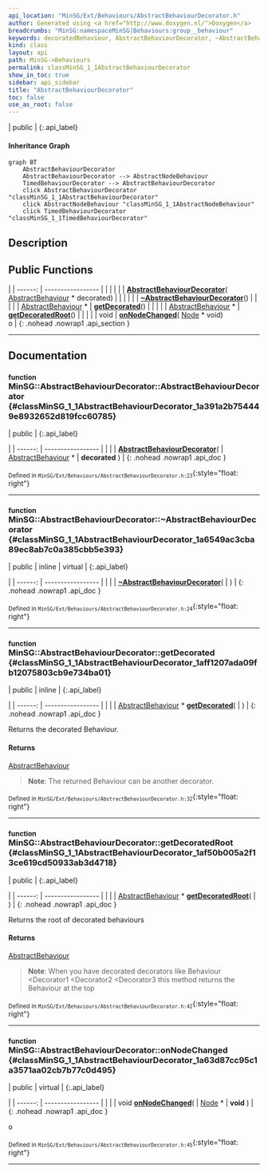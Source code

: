 ```yaml
---
api_location: "MinSG/Ext/Behaviours/AbstractBehaviourDecorator.h"
author: Generated using <a href="http://www.doxygen.nl/">Doxygen</a>
breadcrumbs: "MinSG:namespaceMinSG|Behaviours:group__behaviour"
keywords: decoratedBehaviour, AbstractBehaviourDecorator, ~AbstractBehaviourDecorator, getDecorated, getDecoratedRoot, onNodeChanged
kind: class
layout: api
path: MinSG->Behaviours
permalink: classMinSG_1_1AbstractBehaviourDecorator
show_in_toc: true
sidebar: api_sidebar
title: "AbstractBehaviourDecorator"
toc: false
use_as_root: false
---
```


| public |
{:.api_label}

#### Inheritance Graph

```mermaid
graph BT
	AbstractBehaviourDecorator
	AbstractBehaviourDecorator --> AbstractNodeBehaviour
	TimedBehaviourDecorator --> AbstractBehaviourDecorator
	click AbstractBehaviourDecorator "classMinSG_1_1AbstractBehaviourDecorator"
	click AbstractNodeBehaviour "classMinSG_1_1AbstractNodeBehaviour"
	click TimedBehaviourDecorator "classMinSG_1_1TimedBehaviourDecorator"
```

## Description





## Public Functions

|
| ------: | ----------------- |
|  | |
|  | **[AbstractBehaviourDecorator](#classMinSG_1_1AbstractBehaviourDecorator_1a391a2b754449e8932652d819fcc60785)**( [AbstractBehaviour](classMinSG_1_1AbstractBehaviour) * decorated) |
|  | |
|  | **[~AbstractBehaviourDecorator](#classMinSG_1_1AbstractBehaviourDecorator_1a6549ac3cba89ec8ab7c0a385cbb5e393)**() |
|  | |
| [AbstractBehaviour](classMinSG_1_1AbstractBehaviour) * | **[getDecorated](#classMinSG_1_1AbstractBehaviourDecorator_1aff1207ada09fb12075803cb9e734ba01)**() |
|  | |
| [AbstractBehaviour](classMinSG_1_1AbstractBehaviour) * | **[getDecoratedRoot](#classMinSG_1_1AbstractBehaviourDecorator_1af50b005a2f13ce619cd50933ab3d4718)**() |
|  | |
| void | **[onNodeChanged](#classMinSG_1_1AbstractBehaviourDecorator_1a63d87cc95c1a3571aa02cb7b77c0d495)**( [Node](classMinSG_1_1Node) * void) <br/> o |
{: .nohead .nowrap1 .api_section }


-------------------------------------------------------------------

## Documentation

### <small>function</small><br/> MinSG::AbstractBehaviourDecorator::AbstractBehaviourDecorator {#classMinSG_1_1AbstractBehaviourDecorator_1a391a2b754449e8932652d819fcc60785}

| public |
{:.api_label}

|
| ------: | ----------------- |
|  |
|  **[AbstractBehaviourDecorator](#classMinSG_1_1AbstractBehaviourDecorator_1a391a2b754449e8932652d819fcc60785)**( |  [AbstractBehaviour](classMinSG_1_1AbstractBehaviour) * | **decorated** ) |
{: .nohead .nowrap1 .api_doc }





<sub>Defined in `MinSG/Ext/Behaviours/AbstractBehaviourDecorator.h:23`</sub>{:style="float: right"}

-------------------------------------------------------------------

### <small>function</small><br/> MinSG::AbstractBehaviourDecorator::~AbstractBehaviourDecorator {#classMinSG_1_1AbstractBehaviourDecorator_1a6549ac3cba89ec8ab7c0a385cbb5e393}

| public | inline | virtual |
{:.api_label}

|
| ------: | ----------------- |
|  |
|  **[~AbstractBehaviourDecorator](#classMinSG_1_1AbstractBehaviourDecorator_1a6549ac3cba89ec8ab7c0a385cbb5e393)**( |  ) |
{: .nohead .nowrap1 .api_doc }





<sub>Defined in `MinSG/Ext/Behaviours/AbstractBehaviourDecorator.h:24`</sub>{:style="float: right"}

-------------------------------------------------------------------

### <small>function</small><br/> MinSG::AbstractBehaviourDecorator::getDecorated {#classMinSG_1_1AbstractBehaviourDecorator_1aff1207ada09fb12075803cb9e734ba01}

| public | inline |
{:.api_label}

|
| ------: | ----------------- |
|  |
| [AbstractBehaviour](classMinSG_1_1AbstractBehaviour) * **[getDecorated](#classMinSG_1_1AbstractBehaviourDecorator_1aff1207ada09fb12075803cb9e734ba01)**( |  ) |
{: .nohead .nowrap1 .api_doc }



Returns the decorated Behaviour.
#### Returns
 [AbstractBehaviour](classMinSG_1_1AbstractBehaviour) 


> **Note**: The returned Behaviour can be another decorator.






<sub>Defined in `MinSG/Ext/Behaviours/AbstractBehaviourDecorator.h:32`</sub>{:style="float: right"}

-------------------------------------------------------------------

### <small>function</small><br/> MinSG::AbstractBehaviourDecorator::getDecoratedRoot {#classMinSG_1_1AbstractBehaviourDecorator_1af50b005a2f13ce619cd50933ab3d4718}

| public |
{:.api_label}

|
| ------: | ----------------- |
|  |
| [AbstractBehaviour](classMinSG_1_1AbstractBehaviour) * **[getDecoratedRoot](#classMinSG_1_1AbstractBehaviourDecorator_1af50b005a2f13ce619cd50933ab3d4718)**( |  ) |
{: .nohead .nowrap1 .api_doc }



Returns the root of decorated behaviours
#### Returns
 [AbstractBehaviour](classMinSG_1_1AbstractBehaviour) 


> **Note**: When you have decorated decorators like Behaviour <Decorator1 <Decorator2 <Decorator3 this method returns the Behaviour at the top






<sub>Defined in `MinSG/Ext/Behaviours/AbstractBehaviourDecorator.h:42`</sub>{:style="float: right"}

-------------------------------------------------------------------

### <small>function</small><br/> MinSG::AbstractBehaviourDecorator::onNodeChanged {#classMinSG_1_1AbstractBehaviourDecorator_1a63d87cc95c1a3571aa02cb7b77c0d495}

| public | virtual |
{:.api_label}

|
| ------: | ----------------- |
|  |
| void **[onNodeChanged](#classMinSG_1_1AbstractBehaviourDecorator_1a63d87cc95c1a3571aa02cb7b77c0d495)**( |  [Node](classMinSG_1_1Node) * | **void** ) |
{: .nohead .nowrap1 .api_doc }

o





<sub>Defined in `MinSG/Ext/Behaviours/AbstractBehaviourDecorator.h:45`</sub>{:style="float: right"}

-------------------------------------------------------------------

